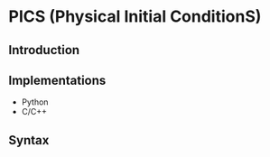 # PICS (Physical Initial ConditionS)

## Introduction

## Implementations

* Python
* C/C++

## Syntax